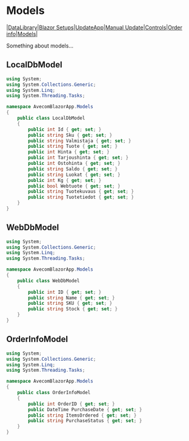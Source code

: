 # Models
|[DataLibrary](datalibrary.md)|[Blazor Setups](setups.md)|[UpdateApp](updateapp.md)|[Manual Update](manualupdate.md)|[Controls](controls.md)|[Order info](orderinfo.md)|[Models](models.md)|

Something about models...

## LocalDbModel
```csharp
using System;
using System.Collections.Generic;
using System.Linq;
using System.Threading.Tasks;

namespace AvecomBlazorApp.Models
{
    public class LocalDbModel
    {
        public int Id { get; set; }
        public string Sku { get; set; }
        public string Valmistaja { get; set; }
        public string Tuote { get; set; }
        public int Hinta { get; set; }
        public int Tarjoushinta { get; set; }
        public int Ostohinta { get; set; }
        public string Saldo { get; set; }
        public string Luokat { get; set; }
        public int Kg { get; set; }
        public bool Webtuote { get; set; }
        public string Tuotekuvaus { get; set; }
        public string Tuotetiedot { get; set; }
    }
}
```
## WebDbModel
```csharp
using System;
using System.Collections.Generic;
using System.Linq;
using System.Threading.Tasks;

namespace AvecomBlazorApp.Models
{
    public class WebDbModel
    {
        public int ID { get; set; }
        public string Name { get; set; }
        public string SKU { get; set; }
        public string Stock { get; set; }
    }
}
```
## OrderInfoModel
```csharp
using System;
using System.Collections.Generic;
using System.Linq;
using System.Threading.Tasks;

namespace AvecomBlazorApp.Models
{
    public class OrderInfoModel
    {
        public int OrderID { get; set; }
        public DateTime PurchaseDate { get; set; }
        public string ItemsOrdered { get; set; }
        public string PurchaseStatus { get; set; }
    }
}
```
